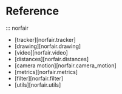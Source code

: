 # Reference

::: norfair

- [tracker][norfair.tracker]
- [drawing][norfair.drawing]
- [video][norfair.video]
- [distances][norfair.distances]
- [camera motion][norfair.camera_motion]
- [metrics][norfair.metrics]
- [filter][norfair.filter]
- [utils][norfair.utils]